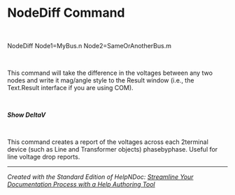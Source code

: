 # NodeDiff Command

&nbsp;

NodeDiff Node1=MyBus.n Node2=SameOrAnotherBus.m

&nbsp;

This command will take the difference in the voltages between any two nodes and write it mag/angle style to the Result window (i.e., the Text.Result interface if you are using COM).

&nbsp;

***Show DeltaV***

&nbsp;

This command creates a report of the voltages across each 2terminal device (such as Line and Transformer objects) phasebyphase. Useful for line voltage drop reports.

***
_Created with the Standard Edition of HelpNDoc: [Streamline Your Documentation Process with a Help Authoring Tool](<https://www.helpndoc.com/news-and-articles/2022-09-27-why-use-a-help-authoring-tool-instead-of-microsoft-word-to-produce-high-quality-documentation/>)_
